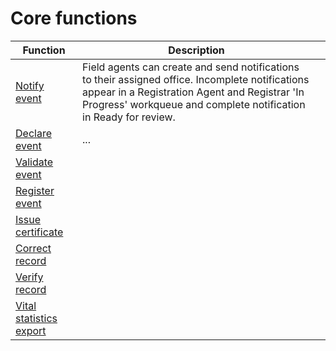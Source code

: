 # Core functions

| Function                                                                                   | Description                                                                                                                                                                                                            |   |
| ------------------------------------------------------------------------------------------ | ---------------------------------------------------------------------------------------------------------------------------------------------------------------------------------------------------------------------- | - |
| [Notify event](functional-architecture/core-functions/notify.md)                           | Field agents can create and send notifications to their assigned office. Incomplete notifications appear in a Registration Agent and Registrar 'In Progress' workqueue and complete notification in Ready for review.  |   |
| [Declare event](functional-architecture/core-functions/declare-an-event.md)                | ...                                                                                                                                                                                                                    |   |
| [Validate event](function-architecture/core-functions/validate-event.md)                   |                                                                                                                                                                                                                        |   |
| [Register event](function-architecture/core-functions/register-event.md)                   |                                                                                                                                                                                                                        |   |
| [Issue certificate](function-architecture/core-functions/issue-a-certificate.md)           |                                                                                                                                                                                                                        |   |
| [Correct record](functional-architecture/core-functions/function-3.md)                     |                                                                                                                                                                                                                        |   |
| [Verify record](function-architecture/core-functions/verify-record.md)                     |                                                                                                                                                                                                                        |   |
| [Vital statistics export](function-architecture/core-functions/vital-statistics-export.md) |                                                                                                                                                                                                                        |   |
